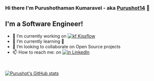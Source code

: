 ### Hi there I'm Purushothaman Kumaravel - aka [Purushot14](https://www.linkedin.com/in/prakashpurushot/) 👋

## I'm a Software Engineer!

  - 🔭 I’m currently working on [![kf](https://static-cdn1.kissflow.com/media/images/kissflow_icons/favicon.ico) Kissflow ](https://kissflow.com)
  - 🌱 I’m currently learning 🤔 
  - 👯 I’m looking to collaborate on Open Source projects
  - 📫 How to reach me: on [![in](https://static.licdn.com/aero-v1/sc/h/5bukxbhy9xsil5mb7c2wulfbx) LinkedIn](https://www.linkedin.com/in/purushothaman14/)

</br >

[![Purushot's GitHub stats](https://github-readme-stats.vercel.app/api?username=Purushot14&show_icons=true&theme=dark&count_private=true&text_color=00FFE8&title_color=00E530)](https://github-readme-stats.vercel.app/api?username=Purushot14&show_icons=true&theme=dark)

<!--
**Purushot14/Purushot14** is a ✨ _special_ ✨ repository because its `README.md` (this file) appears on your GitHub profile.

Here are some ideas to get you started:

- 🔭 I’m currently working on ...
- 🌱 I’m currently learning ...
- 👯 I’m looking to collaborate on ...
- 🤔 I’m looking for help with ...
- 💬 Ask me about ...
- 📫 How to reach me: ...
- 😄 Pronouns: ...
- ⚡ Fun fact: ...
-->
